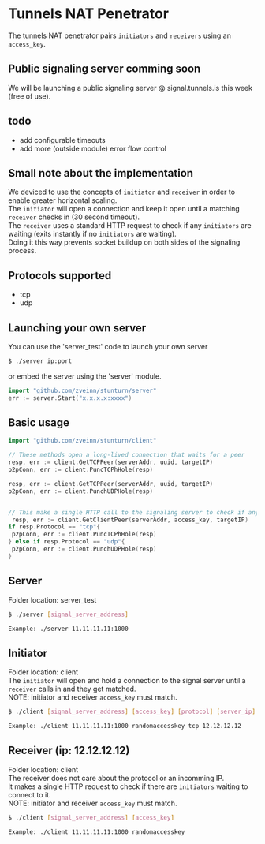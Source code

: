 # Tunnels NAT Penetrator
The tunnels NAT penetrator pairs `initiators` and `receivers` using an `access_key`.

## Public signaling server comming soon
We will be launching a public signaling server @ signal.tunnels.is this week (free of use).

## todo
 - add configurable timeouts
 - add more (outside module) error flow control

## Small note about the implementation
We deviced to use the concepts of `initiator` and `receiver` in order to enable greater horizontal scaling.</br>
The `initiator` will open a connection and keep it open until a matching `receiver` checks in (30 second timeout).</br>
The `receiver` uses a standard HTTP request to check if any `initiators` are waiting (exits instantly if no `initiators` are waiting).</br>
Doing it this way prevents socket buildup on both sides of the signaling process.


## Protocols supported
 - tcp
 - udp

## Launching your own server
You can use the 'server_test' code to launch your own server
```bash
$ ./server ip:port
```
 or embed the server using the 'server' module.
```go
import "github.com/zveinn/stunturn/server"
err := server.Start("x.x.x.x:xxxx")
```

## Basic usage
```go
import "github.com/zveinn/stunturn/client"

// These methods open a long-lived connection that waits for a peer
resp, err := client.GetTCPPeer(serverAddr, uuid, targetIP)
p2pConn, err := client.PuncTCPhHole(resp)

resp, err := client.GetTCPPeer(serverAddr, uuid, targetIP)
p2pConn, err := client.PunchUDPHole(resp)


// This make a single HTTP call to the signaling server to check if any clients are waiting
 resp, err := client.GetClientPeer(serverAddr, access_key, targetIP)
if resp.Protocol == "tcp"{
 p2pConn, err := client.PuncTCPhHole(resp)
} else if resp.Protocol == "udp"{
 p2pConn, err := client.PunchUDPHole(resp)
}
```

## Server
Folder location: server_test
```bash
$ ./server [signal_server_address]

Example: ./server 11.11.11.11:1000
```

## Initiator
Folder location: client</br>
The `initiator` will open and hold a connection to the signal server until a `receiver` calls in and they get matched.</br>
NOTE: initiator and receiver `access_key` must match.
```bash
$ ./client [signal_server_address] [access_key] [protocol] [server_ip]

Example: ./client 11.11.11.11:1000 randomaccesskey tcp 12.12.12.12
```

## Receiver (ip: 12.12.12.12)
Folder location: client</br>
The receiver does not care about the protocol or an incomming IP.</br>
It makes a single HTTP request to check if there are `initiators` waiting to connect to it.</br>
NOTE: initiator and receiver `access_key` must match.
```bash
$ ./client [signal_server_address] [access_key]

Example: ./client 11.11.11.11:1000 randomaccesskey
```

